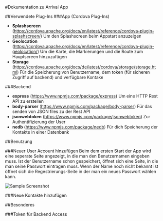 #Dokumentation zu Arrival App

##Verwendete Plug-Ins
###App (Cordova Plug-Ins)
- **Splashscreen** (https://cordova.apache.org/docs/en/latest/reference/cordova-plugin-splashscreen/)
    Um den Splashscreen beim Appstart anzuzeigen
- **Geolocation** (https://cordova.apache.org/docs/en/latest/reference/cordova-plugin-geolocation/)
    Um die Karte, die Markierungen und die Route zum Hauptscreen hinzuzufügen
- **Storage** (https://cordova.apache.org/docs/de/latest/cordova/storage/storage.html)
    Für die Speicherung von Benutzername, dem token (für sicheren Zugriff auf backend) und verfügbare Kontake
    
###Backend
- **express** (https://www.npmjs.com/package/express)
    Um eine HTTP Rest API zu erstellen
- **body-parser** (https://www.npmjs.com/package/body-parser)
    Für das senden von JSON files zu der Rest API
- **jsonwebtoken** (https://www.npmjs.com/package/jsonwebtoken)
    Zur Authentifizierung der User
- **nedb** (https://www.npmjs.com/package/nedb)
    Für dich Speicherung der Kontakte in einer Datenbank
    
##Benutzung

###Neuer User Account hinzufügen
Beim dem ersten Start der App wird eine seperate Seite angezeigt, in die man den Benutzernamen eingeben muss.
Ist der Benutzername schon gespeichert, öffnet sich eine Seite, in die man seine Passwort eintragen muss.
Wenn der Name noch nicht bekannt ist öffnet sich die Regestrierungs-Seite in der man ein neues Passwort wählen kann.

![Sample Screenshot](https://github.com/marcjako/ArrivalApp/documentation/pictures/sampleScreenshot.png)

###Neue Kontakte hinzufügen

##Besonderes

###Token für Backend Access
